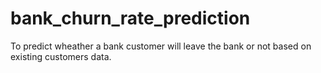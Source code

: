 # bank_churn_rate_prediction

To predict wheather a bank customer will leave the bank or not based on existing customers data.
